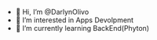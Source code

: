 - 👋 Hi, I’m @DarlynOlivo
- 👀 I’m interested in Apps Devolpment
- 🌱 I’m currently learning BackEnd(Phyton) 

<!---
DarlynOlivo/DarlynOlivo is a ✨ special ✨ repository because its `README.md` (this file) appears on your GitHub profile.
You can click the Preview link to take a look at your changes.
--->
